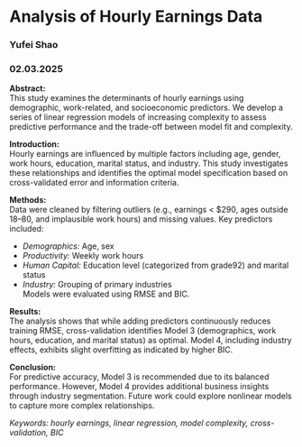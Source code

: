 
# Analysis of Hourly Earnings Data
### Yufei Shao
### 02.03.2025


**Abstract:**  
This study examines the determinants of hourly earnings using demographic, work-related, and socioeconomic predictors. We develop a series of linear regression models of increasing complexity to assess predictive performance and the trade-off between model fit and complexity.

**Introduction:**  
Hourly earnings are influenced by multiple factors including age, gender, work hours, education, marital status, and industry. This study investigates these relationships and identifies the optimal model specification based on cross-validated error and information criteria.

**Methods:**  
Data were cleaned by filtering outliers (e.g., earnings < $290, ages outside 18–80, and implausible work hours) and missing values. Key predictors included:
- *Demographics:* Age, sex  
- *Productivity:* Weekly work hours  
- *Human Capital:* Education level (categorized from grade92) and marital status  
- *Industry:* Grouping of primary industries  
Models were evaluated using RMSE and BIC.

**Results:**  
The analysis shows that while adding predictors continuously reduces training RMSE, cross-validation identifies Model 3 (demographics, work hours, education, and marital status) as optimal. Model 4, including industry effects, exhibits slight overfitting as indicated by higher BIC.  

**Conclusion:**  
For predictive accuracy, Model 3 is recommended due to its balanced performance. However, Model 4 provides additional business insights through industry segmentation. Future work could explore nonlinear models to capture more complex relationships.

*Keywords: hourly earnings, linear regression, model complexity, cross-validation, BIC*
